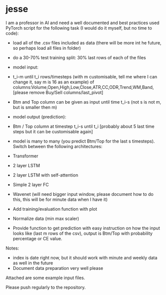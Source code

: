 # jesse

I am a professor in AI and need a well documented and best practices used PyTorch script for the following task (I would do it myself, but no time to code):

- load all of the .csv files included as data (there will be more int he future, so perhaps load all files in folder)
- do a 30-70% test training split: 30% last rows of each of the files
- model input:
- t_i-m until t_i rows/timesteps (with m customisable, tell me where I can change it, say m is 16 as an example) of columns:Volume,Open,High,Low,Close,ATR,CC,ODR,Trend,WM,Band, [please remove Buy/Sell columns/last_pivot]
- Btm and Top column can be given as input until time t_i-s (not s is not m, but is smaller then m)
- model output (prediction):
- Btm / Top column at timestep t_i-s until t_i [probably about 5 last time steps but it can be customisable again]
- model is many to many (you predict Btm/Top for the last s timesteps). Switch between the following architectures:
- Transformer
- 2 layer LSTM
- 2 layer LSTM with self-attention
- Simple 2 layer FC
- Wavenet (will need bigger input window, please document how to do this, this will be for minute data when I have it)

- Add training/evaluation function with plot
- Normalize data (min max scaler)
- Provide function to get prediction with easy instruction on how the input looks like (last m rows of the csv), output is Btm/Top with probability percentage or CE value.

Notes:
- index is date right now, but it should work with minute and weekly data as well in the future
- Document data preparation very well please

Attached are some example input files.

Please push regularly to the repository. 
